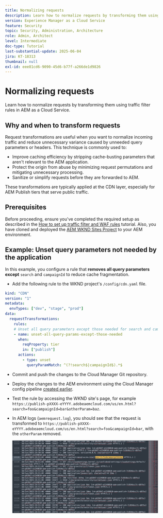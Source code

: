```yaml
---
title: Normalizing requests
description: Learn how to normalize requests by transforming them using traffic filter rules in AEM as a Cloud Service.
version: Experience Manager as a Cloud Service
feature: Security
topic: Security, Administration, Architecture
role: Admin, Architect
level: Intermediate
doc-type: Tutorial
last-substantial-update: 2025-06-04
jira: KT-18313
thumbnail: null
exl-id: eee81cd6-9090-45d6-b77f-a266de1d9826
---
```

# Normalizing requests

Learn how to normalize requests by transforming them using traffic filter rules in AEM as a Cloud Service.

## Why and when to transform requests

Request transformations are useful when you want to normalize incoming traffic and reduce unnecessary variance caused by unneeded query parameters or headers. This technique is commonly used to:

- Improve caching efficiency by stripping cache-busting parameters that aren't relevant to the AEM application.
- Protect the origin from abuse by minimizing request permutations and mitigating unnecessary processing.
- Sanitize or simplify requests before they are forwarded to AEM.

These transformations are typically applied at the CDN layer, especially for AEM Publish tiers that serve public traffic.

## Prerequisites

Before proceeding, ensure you've completed the required setup as described in the [How to set up traffic filter and WAF rules](../setup.md) tutorial. Also, you have cloned and deployed the [AEM WKND Sites Project](https://github.com/adobe/aem-guides-wknd) to your AEM environment.

## Example: Unset query parameters not needed by the application

In this example, you configure a rule that **removes all query parameters except** `search` and `campaignId` to reduce cache fragmentation.

- Add the following rule to the WKND project's `/config/cdn.yaml` file.

```yaml
kind: "CDN"
version: "1"
metadata:
  envTypes: ["dev", "stage", "prod"]
data:
  requestTransformations:
    rules:
    # Unset all query parameters except those needed for search and campaignId
    - name: unset-all-query-params-except-those-needed
      when:
        reqProperty: tier
        in: ["publish"]
      actions:
        - type: unset
          queryParamMatch: ^(?!search$|campaignId$).*$
```

- Commit and push the changes to the Cloud Manager Git repository.

- Deploy the changes to the AEM environment using the Cloud Manager config pipeline [created earlier](../setup.md#deploy-rules-using-adobe-cloud-manager).

- Test the rule by accessing the WKND site's page, for example `https://publish-pXXXX-eYYYY.adobeaemcloud.com/us/en.html?search=foo&campaignId=bar&otherParam=baz`.

- In AEM logs (`aemrequest.log`), you should see that the request is transformed to `https://publish-pXXXX-eYYYY.adobeaemcloud.com/us/en.html?search=foo&campaignId=bar`, with the `otherParam` removed.

  ![WKND request transformation](../assets/how-to/aemrequest-log-transformation.png)
